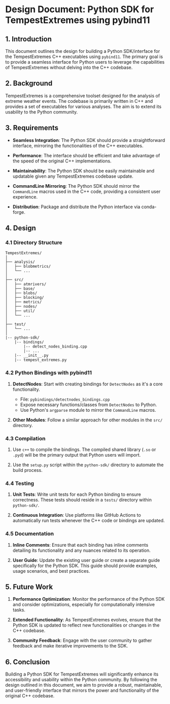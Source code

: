 # Design Document: Python SDK for TempestExtremes using pybind11

## 1. Introduction

This document outlines the design for building a Python SDK/interface for the TempestExtremes C++ executables using `pybind11`. The primary goal is to provide a seamless interface for Python users to leverage the capabilities of TempestExtremes without delving into the C++ codebase.

## 2. Background

TempestExtremes is a comprehensive toolset designed for the analysis of extreme weather events. The codebase is primarily written in C++ and provides a set of executables for various analyses. The aim is to extend its usability to the Python community.

## 3. Requirements

- **Seamless Integration**: The Python SDK should provide a straightforward interface, mirroring the functionalities of the C++ executables.

- **Performance**: The interface should be efficient and take advantage of the speed of the original C++ implementations.
  
- **Maintainability**: The Python SDK should be easily maintainable and updatable given any TempestExtremes codebase update.
  
- **CommandLine Mirroring**: The Python SDK should mirror the `CommandLine` macros used in the C++ code, providing a consistent user experience.

- **Distribution**: Package and distribute the Python interface via conda-forge.

## 4. Design

### 4.1 Directory Structure

```
TempestExtremes/
│
├── analysis/
│   ├── blobmetrics/
│   └── ...
│
├── src/
│   ├── atmrivers/
│   ├── base/
│   ├── blobs/
│   ├── blocking/
│   ├── metrics/
│   ├── nodes/
│   ├── util/
│   └── ...
│
├── test/
│   └── ...
│
|-- python-sdk/
    |-- bindings/
        |-- detect_nodes_binding.cpp
        |-- ...
    |-- __init__.py
    |-- tempest_extremes.py
```

### 4.2 Python Bindings with pybind11

1. **DetectNodes**: Start with creating bindings for `DetectNodes` as it's a core functionality.
   
   - File: `pybindings/detectnodes_bindings.cpp`
   - Expose necessary functions/classes from `DetectNodes` to Python.
   - Use Python's `argparse` module to mirror the `CommandLine` macros.

2. **Other Modules**: Follow a similar approach for other modules in the `src/` directory.

### 4.3 Compilation

1. Use `c++` to compile the bindings. The compiled shared library (`.so` or `.pyd`) will be the primary output that Python users will import.

2. Use the `setup.py` script within the `python-sdk/` directory to automate the build process.

### 4.4 Testing

1. **Unit Tests**: Write unit tests for each Python binding to ensure correctness. These tests should reside in a `tests/` directory within `python-sdk/`.

2. **Continuous Integration**: Use platforms like GitHub Actions to automatically run tests whenever the C++ code or bindings are updated.

### 4.5 Documentation

1. **Inline Comments**: Ensure that each binding has inline comments detailing its functionality and any nuances related to its operation.

2. **User Guide**: Update the existing user guide or create a separate guide specifically for the Python SDK. This guide should provide examples, usage scenarios, and best practices.

## 5. Future Work

1. **Performance Optimization**: Monitor the performance of the Python SDK and consider optimizations, especially for computationally intensive tasks.

2. **Extended Functionality**: As TempestExtremes evolves, ensure that the Python SDK is updated to reflect new functionalities or changes in the C++ codebase.

3. **Community Feedback**: Engage with the user community to gather feedback and make iterative improvements to the SDK.

## 6. Conclusion

Building a Python SDK for TempestExtremes will significantly enhance its accessibility and usability within the Python community. By following the design outlined in this document, we aim to provide a robust, maintainable, and user-friendly interface that mirrors the power and functionality of the original C++ codebase.